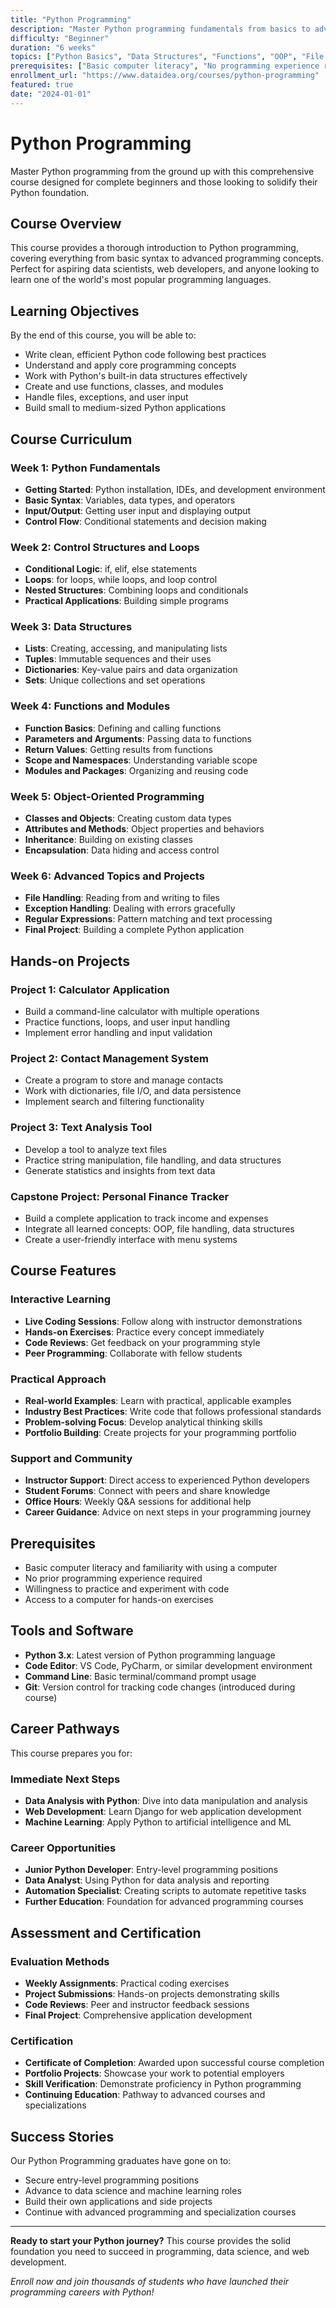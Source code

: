 ```yaml
---
title: "Python Programming"
description: "Master Python programming fundamentals from basics to advanced concepts, building a solid foundation for data science and web development"
difficulty: "Beginner"
duration: "6 weeks"
topics: ["Python Basics", "Data Structures", "Functions", "OOP", "File Handling"]
prerequisites: ["Basic computer literacy", "No programming experience required"]
enrollment_url: "https://www.dataidea.org/courses/python-programming"
featured: true
date: "2024-01-01"
---
```


# Python Programming

Master Python programming from the ground up with this comprehensive course designed for complete beginners and those looking to solidify their Python foundation.

## Course Overview

This course provides a thorough introduction to Python programming, covering everything from basic syntax to advanced programming concepts. Perfect for aspiring data scientists, web developers, and anyone looking to learn one of the world's most popular programming languages.

## Learning Objectives

By the end of this course, you will be able to:

- Write clean, efficient Python code following best practices
- Understand and apply core programming concepts
- Work with Python's built-in data structures effectively
- Create and use functions, classes, and modules
- Handle files, exceptions, and user input
- Build small to medium-sized Python applications

## Course Curriculum

### Week 1: Python Fundamentals
- **Getting Started**: Python installation, IDEs, and development environment
- **Basic Syntax**: Variables, data types, and operators
- **Input/Output**: Getting user input and displaying output
- **Control Flow**: Conditional statements and decision making

### Week 2: Control Structures and Loops
- **Conditional Logic**: if, elif, else statements
- **Loops**: for loops, while loops, and loop control
- **Nested Structures**: Combining loops and conditionals
- **Practical Applications**: Building simple programs

### Week 3: Data Structures
- **Lists**: Creating, accessing, and manipulating lists
- **Tuples**: Immutable sequences and their uses
- **Dictionaries**: Key-value pairs and data organization
- **Sets**: Unique collections and set operations

### Week 4: Functions and Modules
- **Function Basics**: Defining and calling functions
- **Parameters and Arguments**: Passing data to functions
- **Return Values**: Getting results from functions
- **Scope and Namespaces**: Understanding variable scope
- **Modules and Packages**: Organizing and reusing code

### Week 5: Object-Oriented Programming
- **Classes and Objects**: Creating custom data types
- **Attributes and Methods**: Object properties and behaviors
- **Inheritance**: Building on existing classes
- **Encapsulation**: Data hiding and access control

### Week 6: Advanced Topics and Projects
- **File Handling**: Reading from and writing to files
- **Exception Handling**: Dealing with errors gracefully
- **Regular Expressions**: Pattern matching and text processing
- **Final Project**: Building a complete Python application

## Hands-on Projects

### Project 1: Calculator Application
- Build a command-line calculator with multiple operations
- Practice functions, loops, and user input handling
- Implement error handling and input validation

### Project 2: Contact Management System
- Create a program to store and manage contacts
- Work with dictionaries, file I/O, and data persistence
- Implement search and filtering functionality

### Project 3: Text Analysis Tool
- Develop a tool to analyze text files
- Practice string manipulation, file handling, and data structures
- Generate statistics and insights from text data

### Capstone Project: Personal Finance Tracker
- Build a complete application to track income and expenses
- Integrate all learned concepts: OOP, file handling, data structures
- Create a user-friendly interface with menu systems

## Course Features

### Interactive Learning
- **Live Coding Sessions**: Follow along with instructor demonstrations
- **Hands-on Exercises**: Practice every concept immediately
- **Code Reviews**: Get feedback on your programming style
- **Peer Programming**: Collaborate with fellow students

### Practical Approach
- **Real-world Examples**: Learn with practical, applicable examples
- **Industry Best Practices**: Write code that follows professional standards
- **Problem-solving Focus**: Develop analytical thinking skills
- **Portfolio Building**: Create projects for your programming portfolio

### Support and Community
- **Instructor Support**: Direct access to experienced Python developers
- **Student Forums**: Connect with peers and share knowledge
- **Office Hours**: Weekly Q&A sessions for additional help
- **Career Guidance**: Advice on next steps in your programming journey

## Prerequisites

- Basic computer literacy and familiarity with using a computer
- No prior programming experience required
- Willingness to practice and experiment with code
- Access to a computer for hands-on exercises

## Tools and Software

- **Python 3.x**: Latest version of Python programming language
- **Code Editor**: VS Code, PyCharm, or similar development environment
- **Command Line**: Basic terminal/command prompt usage
- **Git**: Version control for tracking code changes (introduced during course)

## Career Pathways

This course prepares you for:

### Immediate Next Steps
- **Data Analysis with Python**: Dive into data manipulation and analysis
- **Web Development**: Learn Django for web application development
- **Machine Learning**: Apply Python to artificial intelligence and ML

### Career Opportunities
- **Junior Python Developer**: Entry-level programming positions
- **Data Analyst**: Using Python for data analysis and reporting
- **Automation Specialist**: Creating scripts to automate repetitive tasks
- **Further Education**: Foundation for advanced programming courses

## Assessment and Certification

### Evaluation Methods
- **Weekly Assignments**: Practical coding exercises
- **Project Submissions**: Hands-on projects demonstrating skills
- **Code Reviews**: Peer and instructor feedback sessions
- **Final Project**: Comprehensive application development

### Certification
- **Certificate of Completion**: Awarded upon successful course completion
- **Portfolio Projects**: Showcase your work to potential employers
- **Skill Verification**: Demonstrate proficiency in Python programming
- **Continuing Education**: Pathway to advanced courses and specializations

## Success Stories

Our Python Programming graduates have gone on to:
- Secure entry-level programming positions
- Advance to data science and machine learning roles
- Build their own applications and side projects
- Continue with advanced programming and specialization courses

---

**Ready to start your Python journey?** This course provides the solid foundation you need to succeed in programming, data science, and web development.

*Enroll now and join thousands of students who have launched their programming careers with Python!*